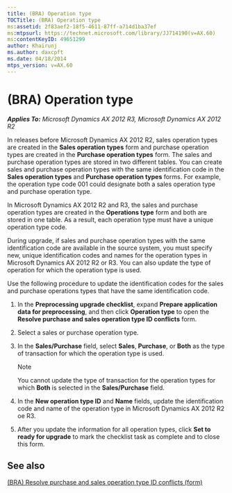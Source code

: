 ```yaml
---
title: (BRA) Operation type
TOCTitle: (BRA) Operation type
ms:assetid: 2f83aef2-18f5-4611-87ff-a714d1ba37ef
ms:mtpsurl: https://technet.microsoft.com/library/JJ714190(v=AX.60)
ms:contentKeyID: 49651299
author: Khairunj
ms.author: daxcpft
ms.date: 04/18/2014
mtps_version: v=AX.60
---
```


# (BRA) Operation type 


_**Applies To:** Microsoft Dynamics AX 2012 R3, Microsoft Dynamics AX 2012 R2_

In releases before Microsoft Dynamics AX 2012 R2, sales operation types are created in the **Sales operation types** form and purchase operation types are created in the **Purchase operation types** form. The sales and purchase operation types are stored in two different tables. You can create sales and purchase operation types with the same identification code in the **Sales operation types** and **Purchase operation types** forms. For example, the operation type code 001 could designate both a sales operation type and purchase operation type.

In Microsoft Dynamics AX 2012 R2 and R3, the sales and purchase operation types are created in the **Operations type** form and both are stored in one table. As a result, each operation type must have a unique operation type code.

During upgrade, if sales and purchase operation types with the same identification code are available in the source system, you must specify new, unique identification codes and names for the operation types in Microsoft Dynamics AX 2012 R2 or R3. You can also update the type of operation for which the operation type is used.

Use the following procedure to update the identification codes for the sales and purchase operations types that have the same identification code.

1.  In the **Preprocessing upgrade checklist**, expand **Prepare application data for preprocessing**, and then click **Operation type** to open the **Resolve purchase and sales operation type ID conflicts** form.

2.  Select a sales or purchase operation type.

3.  In the **Sales/Purchase** field, select **Sales**, **Purchase**, or **Both** as the type of transaction for which the operation type is used.
    

    > [!NOTE]
    > <P>You cannot update the type of transaction for the operation types for which <STRONG>Both</STRONG> is selected in the <STRONG>Sales/Purchase</STRONG> field.</P>



4.  In the **New operation type ID** and **Name** fields, update the identification code and name of the operation type in Microsoft Dynamics AX 2012 R2 oe R3.

5.  After you update the information for all operation types, click **Set to ready for upgrade** to mark the checklist task as complete and to close this form.

## See also

[(BRA) Resolve purchase and sales operation type ID conflicts (form)](https://technet.microsoft.com/library/jj713626\(v=ax.60\))

  


